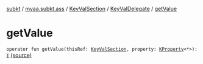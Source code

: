 [subkt](../../../index.md) / [myaa.subkt.ass](../../index.md) / [KeyValSection](../index.md) / [KeyValDelegate](index.md) / [getValue](./get-value.md)

# getValue

`operator fun getValue(thisRef: `[`KeyValSection`](../index.md)`, property: `[`KProperty`](https://kotlinlang.org/api/latest/jvm/stdlib/kotlin.reflect/-k-property/index.html)`<*>): `[`T`](index.md#T) [(source)](https://github.com/Myaamori/SubKt/blob/0.1.7/src/main/kotlin/myaa/subkt/ass/parser.kt#L643)